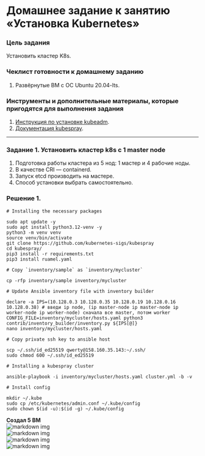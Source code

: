 # Домашнее задание к занятию «Установка Kubernetes»

### Цель задания

Установить кластер K8s.

### Чеклист готовности к домашнему заданию

1. Развёрнутые ВМ с ОС Ubuntu 20.04-lts.


### Инструменты и дополнительные материалы, которые пригодятся для выполнения задания

1. [Инструкция по установке kubeadm](https://kubernetes.io/docs/setup/production-environment/tools/kubeadm/create-cluster-kubeadm/).
2. [Документация kubespray](https://kubespray.io/).

-----

### Задание 1. Установить кластер k8s с 1 master node

1. Подготовка работы кластера из 5 нод: 1 мастер и 4 рабочие ноды.
2. В качестве CRI — containerd.
3. Запуск etcd производить на мастере.
4. Способ установки выбрать самостоятельно.

### Решение 1.


```
# Installing the necessary packages

sudo apt update -y
sudo apt install python3.12-venv -y
python3 -m venv venv
source venv/bin/activate
git clone https://github.com/kubernetes-sigs/kubespray
cd kubespray/
pip3 install -r requirements.txt
pip3 install ruamel.yaml

# Copy `inventory/sample` as `inventory/mycluster`

cp -rfp inventory/sample inventory/mycluster

# Update Ansible inventory file with inventory builder

declare -a IPS=(10.128.0.3 10.128.0.35 10.128.0.19 10.128.0.16 10.128.0.38) # введи ip node, (ip master-node ip master-node ip worker-node ip worker-node) сначала все master, потом worker
CONFIG_FILE=inventory/mycluster/hosts.yaml python3 contrib/inventory_builder/inventory.py ${IPS[@]}
nano inventory/mycluster/hosts.yaml

# Copy private ssh key to ansible host

scp ~/.ssh/id_ed25519 qwerty@158.160.35.143:~/.ssh/
sudo chmod 600 ~/.ssh/id_ed25519

# Installing a kubespray cluster

ansible-playbook -i inventory/mycluster/hosts.yaml cluster.yml -b -v

# Install config

mkdir ~/.kube
sudo cp /etc/kubernetes/admin.conf ~/.kube/config
sudo chown $(id -u):$(id -g) ~/.kube/config
```
**Создал 5 ВМ**  
![markdown img](01.png)  
![markdown img](02.png)  
![markdown img](03.png)  
![markdown img](04.png)  

